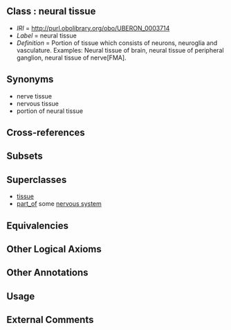 
## Class : neural tissue

 * *IRI* = http://purl.obolibrary.org/obo/UBERON_0003714
 * *Label* = neural tissue
 * *Definition* = Portion of tissue which consists of neurons, neuroglia and vasculature. Examples: Neural tissue of brain, neural tissue of peripheral ganglion, neural tissue of nerve[FMA].

## Synonyms

 * nerve tissue
 * nervous tissue
 * portion of neural tissue

## Cross-references


## Subsets


## Superclasses

 * [tissue](../../UBERON/79/UBERON_0000479.md)
 * [part_of](../../BFO/50/BFO_0000050.md) some [nervous system](../../UBERON/16/UBERON_0001016.md)

## Equivalencies


## Other Logical Axioms


## Other Annotations


## Usage


## External Comments

